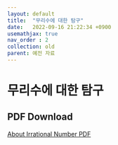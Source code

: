 ```yaml
---
layout: default
title:  "무리수에 대한 탐구"
date:   2022-09-16 21:22:34 +0900
usemathjax: true
nav_order : 2
collection: old
parent: 예전 자료
---
```

# 무리수에 대한 탐구

## PDF Download

<!-- <object data="../old_download/about_irrational_number.pdf" width="750" height="1075" type='application/pdf'></object> -->

<a target='_blank' href='../old_download/about_irrational_number.pdf'>About Irrational Number PDF</a>